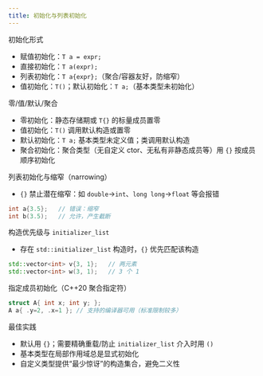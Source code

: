 ```yaml
---
title: 初始化与列表初始化
---
```


初始化形式
- 赋值初始化：`T a = expr;`
- 直接初始化：`T a(expr);`
- 列表初始化：`T a{expr};`（聚合/容器友好，防缩窄）
- 值初始化：`T()`；默认初始化：`T a;`（基本类型未初始化）

零/值/默认/聚合
- 零初始化：静态存储期或 `T{}` 的标量成员置零
- 值初始化：`T()` 调用默认构造或置零
- 默认初始化：`T a;` 基本类型未定义值；类调用默认构造
- 聚合初始化：聚合类型（无自定义 ctor、无私有非静态成员等）用 `{}` 按成员顺序初始化

列表初始化与缩窄（narrowing）
- `{}` 禁止潜在缩窄：如 `double`→`int`、`long long`→`float` 等会报错
```cpp
int a{3.5};   // 错误：缩窄
int b(3.5);   // 允许，产生截断
```

构造优先级与 `initializer_list`
- 存在 `std::initializer_list` 构造时，`{}` 优先匹配该构造
```cpp
std::vector<int> v{3, 1};   // 两元素
std::vector<int> w(3, 1);   // 3 个 1
```

指定成员初始化（C++20 聚合指定符）
```cpp
struct A{ int x; int y; };
A a{ .y=2, .x=1 }; // 支持的编译器可用（标准限制较多）
```

最佳实践
- 默认用 `{}`；需要精确重载/防止 `initializer_list` 介入时用 `()`
- 基本类型在局部作用域总是显式初始化
- 自定义类型提供“最少惊讶”的构造集合，避免二义性
